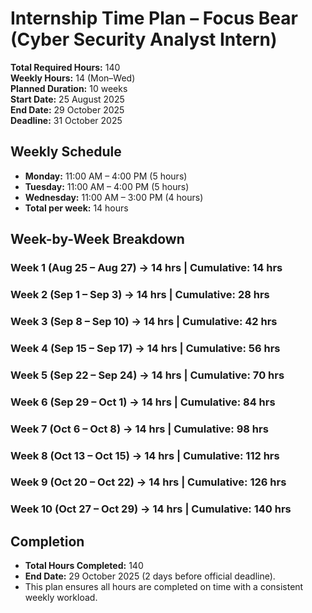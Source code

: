 # Internship Time Plan – Focus Bear (Cyber Security Analyst Intern)

**Total Required Hours:** 140  
**Weekly Hours:** 14 (Mon–Wed)  
**Planned Duration:** 10 weeks  
**Start Date:** 25 August 2025  
**End Date:** 29 October 2025  
**Deadline:** 31 October 2025 

## Weekly Schedule
- **Monday:** 11:00 AM – 4:00 PM (5 hours)  
- **Tuesday:** 11:00 AM – 4:00 PM (5 hours)  
- **Wednesday:** 11:00 AM – 3:00 PM (4 hours)  
- **Total per week:** 14 hours  

## Week-by-Week Breakdown

### Week 1 (Aug 25 – Aug 27) → 14 hrs | Cumulative: 14 hrs  
### Week 2 (Sep 1 – Sep 3) → 14 hrs | Cumulative: 28 hrs  
### Week 3 (Sep 8 – Sep 10) → 14 hrs | Cumulative: 42 hrs  
### Week 4 (Sep 15 – Sep 17) → 14 hrs | Cumulative: 56 hrs  
### Week 5 (Sep 22 – Sep 24) → 14 hrs | Cumulative: 70 hrs  
### Week 6 (Sep 29 – Oct 1) → 14 hrs | Cumulative: 84 hrs  
### Week 7 (Oct 6 – Oct 8) → 14 hrs | Cumulative: 98 hrs  
### Week 8 (Oct 13 – Oct 15) → 14 hrs | Cumulative: 112 hrs  
### Week 9 (Oct 20 – Oct 22) → 14 hrs | Cumulative: 126 hrs  
### Week 10 (Oct 27 – Oct 29) → 14 hrs | Cumulative: 140 hrs

## Completion
- **Total Hours Completed:** 140  
- **End Date:** 29 October 2025 (2 days before official deadline).  
- This plan ensures all hours are completed on time with a consistent weekly workload.  
